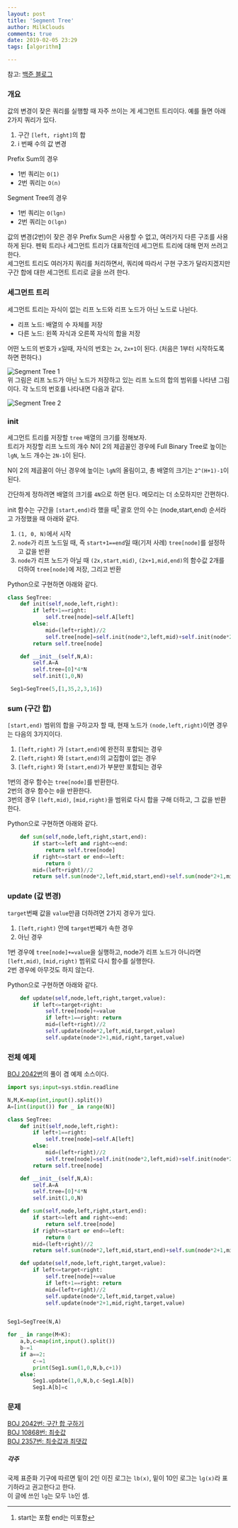 ```yaml
---
layout: post
title: 'Segment Tree'
author: MilkClouds
comments: true
date: 2019-02-05 23:29
tags: [algorithm]

---
```


참고: [백준 블로그](https://www.acmicpc.net/blog/view/9)


### 개요

값의 변경이 잦은 쿼리를 실행할 때 자주 쓰이는 게 세그먼트 트리이다. 예를 들면 아래 2가지 쿼리가 있다.

1. 구간 `[left, right]`의 합
2. i 번째 수의 값 변경

Prefix Sum의 경우  
- 1번 쿼리는 `O(1)`   
- 2번 쿼리는 `O(n)`

Segment Tree의 경우  
- 1번 쿼리는 `O(lgn)`  
- 2번 쿼리는 `O(lgn)`


값의 변경(2번)이 잦은 경우 Prefix Sum은 사용할 수 없고, 여러가지 다른 구조를 사용하게 된다. 펜윅 트리나 세그먼트 트리가 대표적인데 세그먼트 트리에 대해 먼저 쓰려고 한다.  
세그먼트 트리도 여러가지 쿼리를 처리하면서, 쿼리에 따라서 구현 구조가 달라지겠지만 구간 합에 대한 세그먼트 트리로 글을 쓰려 한다.


### 세그먼트 트리

세그먼트 트리는 자식이 없는 리프 노드와 리프 노드가 아닌 노드로 나뉜다.

- 리프 노드: 배열의 수 자체를 저장
- 다른 노드: 왼쪽 자식과 오른쪽 자식의 합을 저장

어떤 노드의 번호가 `x`일때, 자식의 번호는 `2x`, `2x+1`이 된다. (처음은 1부터 시작하도록 하면 편하다.)  


![Segment Tree 1](/files/seg1.png)  
위 그림은 리프 노드가 아닌 노드가 저장하고 있는 리프 노드의 합의 범위를 나타낸 그림이다. 각 노드의 번호를 나타내면 다음과 같다.

![Segment Tree 2](/files/seg2.png)


### init

세그먼트 트리를 저장할 `tree` 배열의 크기를 정해보자.  
트리가 저장할 리프 노드의 개수 N이 2의 제곱꼴인 경우에 Full Binary Tree로 높이는 `lgN`, 노드 개수는 `2N-1`이 된다.  

N이 2의 제곱꼴이 아닌 경우에 높이는 `lgN`의 올림이고, 총 배열의 크기는 `2^(H+1)-1`이 된다.

간단하게 정하려면 배열의 크기를 `4N`으로 하면 된다. 메모리는 더 소모하지만 간편하다.


init 함수는 구간을 `[start,end)`라 했을 때[^1]  괄호 안의 수는 (node,start,end) 순서라고 가정했을 때 아래와 같다.  
1. `(1, 0, N)`에서 시작   
2. `node`가 리프 노드일 때, 즉 `start+1==end`일 때(기저 사례) `tree[node]`를 설정하고 값을 반환  
3. `node`가 리프 노드가 아닐 때 `(2x,start,mid)`, `(2x+1,mid,end)`의 함수값 2개를 더하여 `tree[node]`에 저장, 그리고 반환  


Python으로 구현하면 아래와 같다.
```python
class SegTree:
    def init(self,node,left,right):
        if left+1==right:
            self.tree[node]=self.A[left]
        else:
            mid=(left+right)//2
            self.tree[node]=self.init(node*2,left,mid)+self.init(node*2+1,mid,right)
        return self.tree[node]

    def __init__(self,N,A):
        self.A=A
        self.tree=[0]*4*N
        self.init(1,0,N)

 Seg1=SegTree(5,[1,35,2,3,16])
```  

### sum (구간 합)    
`[start,end)` 범위의 합을 구하고자 할 때, 현재 노드가 `(node,left,right)`이면 경우는 다음의 3가지이다.  

1. `[left,right)` 가 `[start,end)`에 완전히 포함되는 경우  
2. `[left,right)` 와 `[start,end)`의 교집합이 없는 경우  
3. `[left,right)` 와 `[start,end)`가 부분만 포함되는 경우  

1번의 경우 함수는 `tree[node]`를 반환한다.    
2번의 경우 함수는 `0`을 반환한다.    
3번의 경우 `[left,mid)`, `[mid,right)`을 범위로 다시 합을 구해 더하고, 그 값을 반환한다.  

Python으로 구현하면 아래와 같다.  
```python
    def sum(self,node,left,right,start,end):
        if start<=left and right<=end:
            return self.tree[node]
        if right<=start or end<=left:
            return 0
        mid=(left+right)//2
        return self.sum(node*2,left,mid,start,end)+self.sum(node*2+1,mid,right,start,end)

```


### update (값 변경)

`target`번째 값을 `value`만큼 더하려면 2가지 경우가 있다.  
1. `[left,right)` 안에 `target`번째가 속한 경우  
2. 아닌 경우  

1번 경우에 `tree[node]+=value`을 실행하고, node가 리프 노드가 아니라면 `[left,mid)`, `[mid,right)` 범위로 다시 함수를 실행한다.  
2번 경우에 아무것도 하지 않는다.  


Python으로 구현하면 아래와 같다.  
```python
    def update(self,node,left,right,target,value):
        if left<=target<right:
            self.tree[node]+=value
            if left+1==right: return
            mid=(left+right)//2
            self.update(node*2,left,mid,target,value)
            self.update(node*2+1,mid,right,target,value)
```



### 전체 예제

[BOJ 2042번](https://www.acmicpc.net/problem/2042)의 풀이 겸 예제 소스이다.  

```python
import sys;input=sys.stdin.readline

N,M,K=map(int,input().split())
A=[int(input()) for _ in range(N)]

class SegTree:
    def init(self,node,left,right):
        if left+1==right:
            self.tree[node]=self.A[left]
        else:
            mid=(left+right)//2
            self.tree[node]=self.init(node*2,left,mid)+self.init(node*2+1,mid,right)
        return self.tree[node]

    def __init__(self,N,A):
        self.A=A
        self.tree=[0]*4*N
        self.init(1,0,N)

    def sum(self,node,left,right,start,end):
        if start<=left and right<=end:
            return self.tree[node]
        if right<=start or end<=left:
            return 0
        mid=(left+right)//2
        return self.sum(node*2,left,mid,start,end)+self.sum(node*2+1,mid,right,start,end)

    def update(self,node,left,right,target,value):
        if left<=target<right:
            self.tree[node]+=value
            if left+1==right: return
            mid=(left+right)//2
            self.update(node*2,left,mid,target,value)
            self.update(node*2+1,mid,right,target,value)


Seg1=SegTree(N,A)

for _ in range(M+K):
    a,b,c=map(int,input().split())
    b-=1
    if a==2:
        c-=1
        print(Seg1.sum(1,0,N,b,c+1))
    else:
        Seg1.update(1,0,N,b,c-Seg1.A[b])
        Seg1.A[b]=c
```

### 문제  
[BOJ 2042번: 구간 합 구하기](https://www.acmicpc.net/problem/2042)  
[BOJ 10868번: 최솟값](https://www.acmicpc.net/problem/10868)  
[BOJ 2357번: 최솟값과 최댓값](https://www.acmicpc.net/problem/2357)  


##### 각주  
국제 표준화 기구에 따르면 밑이 2인 이진 로그는 `lb(x)`, 밑이 10인 로그는 `lg(x)`라 표기하라고 권고한다고 한다.  
이 글에 쓰인 `lg`는 모두 `lb`인 셈.





[^1]: start는 포함 end는 미포함